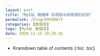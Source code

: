 ```yaml
---
layout: post
title: "MySQL 数据库-乐观锁与悲观锁的区别"
permalink: /blog/69599873
categories: [数据库]
tags: [MySQL 数据库]
date: 2020-11-15 20:20:16
---
```


* Kramdown table of contents
{:toc .toc}
